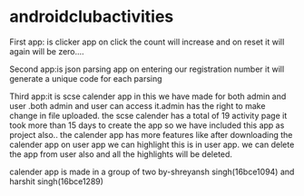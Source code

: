 # androidclubactivities
First app: is clicker app on click the count will increase and on reset it will again will be zero....




Second app:is json parsing app on entering our registration number it will generate a unique code for each parsing



Third app:it is scse calender app in this we have made for both admin and user .both admin and user can access it.admin has the right to make change in file uploaded.
the scse calender has a total of 19 activity page it took more than 15 days to create the app so we have included this app as project also..
the calender app has more features like after downloading the calender app on user app we can highlight this is in user app.
we can delete the app from user also and all the highlights will be deleted.

calender app is made in a group of two by-shreyansh singh(16bce1094) and harshit singh(16bce1289)





